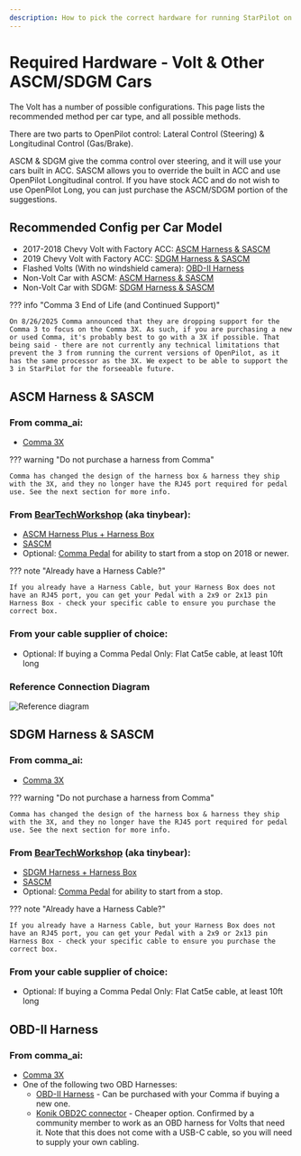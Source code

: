 ```yaml
---
description: How to pick the correct hardware for running StarPilot on a Volt
---
```


# Required Hardware - Volt & Other ASCM/SDGM Cars
The Volt has a number of possible configurations. This page lists the recommended method per car type, and all possible methods.

There are two parts to OpenPilot control: Lateral Control (Steering) & Longitudinal Control (Gas/Brake).

ASCM & SDGM give the comma control over steering, and it will use your cars built in ACC. SASCM allows you to override the built in ACC and use OpenPilot Longitudinal control. If you have stock ACC and do not wish to use OpenPilot Long, you can just purchase the ASCM/SDGM portion of the suggestions.

## Recommended Config per Car Model
* 2017-2018 Chevy Volt with Factory ACC: [ASCM Harness & SASCM](#ascm-harness-sascm)
* 2019 Chevy Volt with Factory ACC: [SDGM Harness & SASCM](#sdgm-harness-sascm)
* Flashed Volts (With no windshield camera): [OBD-II Harness](#obd-ii-harness)
* Non-Volt Car with ASCM: [ASCM Harness & SASCM](#ascm-harness-sascm)
* Non-Volt Car with SDGM: [SDGM Harness & SASCM](#sdgm-harness-sascm)

??? info "Comma 3 End of Life (and Continued Support)"

    On 8/26/2025 Comma announced that they are dropping support for the Comma 3 to focus on the Comma 3X. As such, if you are purchasing a new or used Comma, it's probably best to go with a 3X if possible. That being said - there are not currently any technical limitations that prevent the 3 from running the current versions of OpenPilot, as it has the same processor as the 3X. We expect to be able to support the 3 in StarPilot for the forseeable future.

## ASCM Harness & SASCM

### From comma_ai:

* [Comma 3X](https://comma.ai/shop/comma-3x)

??? warning "Do not purchase a harness from Comma"

    Comma has changed the design of the harness box & harness they ship with the 3X, and they no longer have the RJ45 port required for pedal use. See the next section for more info.

### From [BearTechWorkshop](https://shop.beartech.ca/) (aka tinybear):

* [ASCM Harness Plus + Harness Box](https://shop.beartech.ca/products/ascm-harness?variant=44900990124213)
* [SASCM](https://shop.beartech.ca/products/sascm-for-gm-vehicles)
* Optional: [Comma Pedal](https://shop.beartech.ca/products/comma-pedal) for ability to start from a stop on 2018 or newer.

??? note "Already have a Harness Cable?"

    If you already have a Harness Cable, but your Harness Box does not have an RJ45 port, you can get your Pedal with a 2x9 or 2x13 pin Harness Box - check your specific cable to ensure you purchase the correct box.

### From your cable supplier of choice:

* Optional: If buying a Comma Pedal Only: Flat Cat5e cable, at least 10ft long

### Reference Connection Diagram

![Reference diagram](/assets/images/hardware/volt/ASCM_SASCM_connection_diagram_final.png)


## SDGM Harness & SASCM

### From comma_ai:

* [Comma 3X](https://comma.ai/shop/comma-3x)

??? warning "Do not purchase a harness from Comma"

    Comma has changed the design of the harness box & harness they ship with the 3X, and they no longer have the RJ45 port required for pedal use. See the next section for more info.

### From [BearTechWorkshop](https://shop.beartech.ca/) (aka tinybear):

* [SDGM Harness + Harness Box](https://shop.beartech.ca/products/sdgm-harness)
* [SASCM](https://shop.beartech.ca/products/sascm-for-gm-vehicles)
* Optional: [Comma Pedal](https://shop.beartech.ca/products/comma-pedal) for ability to start from a stop.

??? note "Already have a Harness Cable?"

    If you already have a Harness Cable, but your Harness Box does not have an RJ45 port, you can get your Pedal with a 2x9 or 2x13 pin Harness Box - check your specific cable to ensure you purchase the correct box.

### From your cable supplier of choice:

* Optional: If buying a Comma Pedal Only: Flat Cat5e cable, at least 10ft long


## OBD-II Harness

### From comma_ai:

* [Comma 3X](https://comma.ai/shop/comma-3x)
* One of the following two OBD Harnesses:
  * [OBD-II Harness](https://comma.ai/shop/car-harness?harness=OBD-II) - Can be purchased with your Comma if buying a new one.
  * [Konik OBD2C connector](https://konik.ai/shop/obd2c-connector/) - Cheaper option. Confirmed by a community member to work as an OBD harness for Volts that need it. Note that this does not come with a USB-C cable, so you will need to supply your own cabling.
